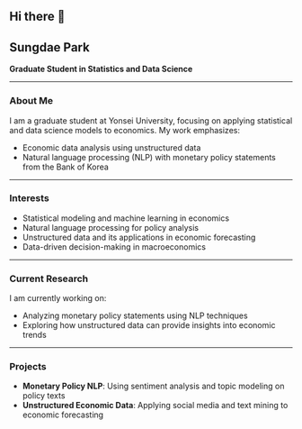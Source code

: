 ## Hi there 👋

<!--
**psdaeys/psdaeys** is a ✨ _special_ ✨ repository because its `README.md` (this file) appears on your GitHub profile.

Here are some ideas to get you started:

- 🔭 I’m currently working on ...
- 🌱 I’m currently learning ...
- 👯 I’m looking to collaborate on ...
- 🤔 I’m looking for help with ...
- 💬 Ask me about ...
- 📫 How to reach me: ...
- 😄 Pronouns: ...
- ⚡ Fun fact: ...
-->



## Sungdae Park  
**Graduate Student in Statistics and Data Science**  

---

### About Me  
I am a graduate student at Yonsei University, focusing on applying statistical and data science models to economics. My work emphasizes:  
- Economic data analysis using unstructured data  
- Natural language processing (NLP) with monetary policy statements from the Bank of Korea  

---

### Interests  
- Statistical modeling and machine learning in economics  
- Natural language processing for policy analysis  
- Unstructured data and its applications in economic forecasting  
- Data-driven decision-making in macroeconomics  

---

### Current Research  
I am currently working on:  
- Analyzing monetary policy statements using NLP techniques  
- Exploring how unstructured data can provide insights into economic trends  

---

### Projects  
- **Monetary Policy NLP**: Using sentiment analysis and topic modeling on policy texts  
- **Unstructured Economic Data**: Applying social media and text mining to economic forecasting  

